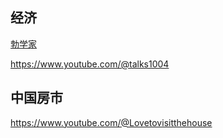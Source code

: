 

## 经济

[勃学家](https://www.youtube.com/@boist)


https://www.youtube.com/@talks1004

## 中国房市

https://www.youtube.com/@Lovetovisitthehouse
